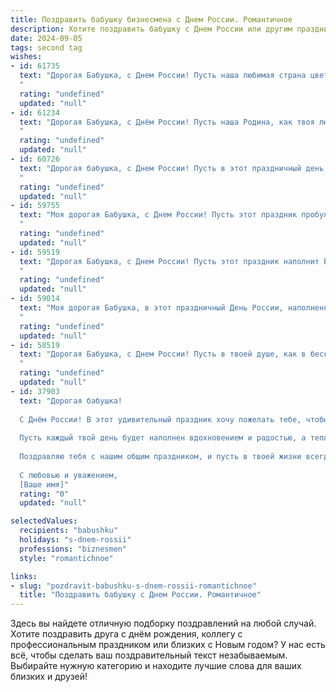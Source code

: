 ```yaml
---
title: Поздравить бабушку бизнесмена с Днем России. Романтичное
description: Хотите поздравить бабушку с Днем России или другим праздником? Наш ИИ создаст незабываемое поздравление, а вы обязательно выделитесь среди других.  
date: 2024-09-05
tags: second tag
wishes:
- id: 61735
  text: "Дорогая Бабушка, с Днем России! Пусть наша любимая страна цветет и процветает, а ты, как символ ее мудрости и любви, всегда будешь в окружении счастья и благополучия.  Пусть этот день подарит тебе романтические мгновения, наполненные теплотой и нежностью, как и твой удивительный бизнес, который ты ведешь с такой страстью и любовью.
  "
  rating: "undefined"
  updated: "null"
- id: 61234
  text: "Дорогая Бабушка, с Днём России! Пусть наша Родина, как твоя любовь,  окружает тебя теплом, заботой и нежностью. В этот праздничный день позволь себе отдохнуть и насладиться красотой нашей земли. Счастья тебе, здоровья и благополучия!
  "
  rating: "undefined"
  updated: "null"
- id: 60726
  text: "Дорогая бабушка, с Днем России! Пусть в этот праздничный день наша страна сияет как бриллиант, а ты, моя любимая, остаешься его самой драгоценной огранкой. Пусть твоя жизнь будет такой же яркой и многогранной, как твои бизнес-проекты.
  "
  rating: "undefined"
  updated: "null"
- id: 59755
  text: "Моя дорогая Бабушка, с Днем России! Пусть этот праздник пробуждает в твоей душе самые светлые чувства, как любовь к нашей великой стране, так и трепетное, романтическое ощущение от жизни, которую ты прожила. Я желаю тебе долгих лет,  здоровья и благополучия, чтобы ты всегда могла наслаждаться красотой жизни и силой нашей Родины!
  "
  rating: "undefined"
  updated: "null"
- id: 59519
  text: "Дорогая Бабушка, с Днем России! Пусть этот праздник наполнит Вашу жизнь теплом, любовью и благополучием, а бизнес процветает, как прекрасный русский сад!
  "
  rating: "undefined"
  updated: "null"
- id: 59014
  text: "Моя дорогая Бабушка, в этот праздничный День России, наполненный гордостью за нашу страну, я хочу пожелать тебе самого светлого и романтичного счастья. Пусть твоя жизнь будет полна любви, тепла и гармонии, как прекрасные русские пейзажи, которые ты так любишь.  Пусть вечная молодость, оптимизм и благополучие всегда сопутствуют твоему бизнесу, и пусть каждый день приносит новые яркие моменты, которые ты будешь долго помнить!
  "
  rating: "undefined"
  updated: "null"
- id: 58519
  text: "Дорогая Бабушка, с Днем России! Пусть в твоей душе, как в бескрайних просторах нашей Родины, всегда царит любовь, мир и процветание. Ты – настоящая бизнес-леди, а твой оптимизм и сила духа – это тот фундамент, который держит наши сердца вместе.  В этот праздничный день желаю тебе здоровья, счастья и исполнения всех самых заветных желаний!
  "
  rating: "undefined"
  updated: "null"
- id: 37903
  text: "Дорогая бабушка!
  
  С Днём России! В этот удивительный праздник хочу пожелать тебе, чтобы твоя жизнь, как цветущий сад, наполнялась яркими моментами и счастьем. Ты — настоящий бизнесмен своего счастья, и я восхищаюсь твоей мудростью и умением находить лучшие решения в жизни.
  
  Пусть каждый твой день будет наполнен вдохновением и радостью, а тепло твоего сердца согревает всех вокруг. Ты — не только моя бабушка, ты — мой источник силы и нежности. Пусть Россия, как и ты, процветает и дарит своим людям любовь и уверенность в завтрашнем дне.
  
  Поздравляю тебя с нашим общим праздником, и пусть в твоей жизни всегда будет место для мечты и романтики!
  
  С любовью и уважением,
  [Ваше имя]"
  rating: "0"
  updated: "null"

selectedValues:
  recipients: "babushku"
  holidays: "s-dnem-rossii"
  professions: "biznesmen"
  style: "romantichnoe"

links:
- slug: "pozdravit-babushku-s-dnem-rossii-romantichnoe"
  title: "Поздравить бабушку с Днем России. Романтичное"
---
```


Здесь вы найдете отличную подборку поздравлений на любой случай. 
Хотите поздравить друга с днём рождения, коллегу с профессиональным праздником или близких с Новым годом? У нас есть всё, чтобы сделать ваш поздравительный текст незабываемым. Выбирайте нужную категорию и находите лучшие слова для ваших близких и друзей!
